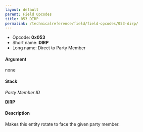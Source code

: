 ```yaml
---
layout: default
parent: Field Opcodes
title: 053_DIRP
permalink: /technicalreference/field/field-opcodes/053-dirp/
---
```


-   Opcode: **0x053**
-   Short name: **DIRP**
-   Long name: Direct to Party Member

#### Argument

none

#### Stack

  
*Party Member ID*

**DIRP**

#### Description

Makes this entity rotate to face the given party member.
